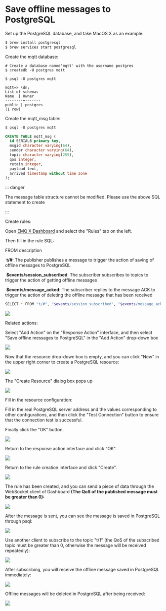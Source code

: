 # Save offline messages to PostgreSQL

Set up the PostgreSQL database, and take MacOS X as an example:
```bash
$ brew install postgresql
$ brew services start postgresql
```

Create the mqtt database:

```
# Create a database named'mqtt' with the username postgres
$ createdb -U postgres mqtt

$ psql -U postgres mqtt

mqtt=> \dn;
List of schemas
Name  | Owner
--------+-------
public | postgres
(1 row)
```

Create the mqtt_msg table:

```sql
$ psql -U postgres mqtt

CREATE TABLE mqtt_msg (
  id SERIAL8 primary key,
  msgid character varying(64),
  sender character varying(64),
  topic character varying(255),
  qos integer,
  retain integer,
  payload text,
  arrived timestamp without time zone
);
```

::: danger

The message table structure cannot be modified. Please use the above SQL statement to create

:::

Create rules:

Open [EMQ X Dashboard](http://127.0.0.1:18083/#/rules) and select the "Rules" tab on the left.

Then fill in the rule SQL:

FROM description

​	**t/#**: The publisher publishes a message to trigger the action of saving of offline messages to PostgreSQL

​	**$events/session_subscribed**: The subscriber subscribes to topics to trigger  the action of getting offline messages

​	**$events/message_acked**: The subscriber replies to the message ACK to trigger the action of deleting the offline message that has been received

```bash
SELECT * FROM "t/#", "$events/session_subscribed", "$events/message_acked" WHERE topic =~ 't/#'
```

![](./assets/rule-engine/pg_offline_msg_01.png)

Related actions:

Select "Add Action" on the "Response Action" interface, and then select "Save offline messages to PostgreSQL" in the "Add Action" drop-down box

![](./assets/rule-engine/pg_offline_msg_02.png)

Now that the resource drop-down box is empty, and you can click "New" in the upper right corner to create a PostgreSQL resource:

![](./assets/rule-engine/pg_offline_msg_03.png)

The "Create Resource" dialog box pops up

![](./assets/rule-engine/pg_offline_msg_04.png)

Fill in the resource configuration:

Fill in the real PostgreSQL server address and the values corresponding to other configurations, and then click the "Test Connection" button to ensure that the connection test is successful.

Finally click the "OK" button.

![](./assets/rule-engine/pg_offline_msg_05.png)

Return to the response action interface and click "OK".

![](./assets/rule-engine/pg_offline_msg_06.png)

Return to the rule creation interface and click "Create".

![](./assets/rule-engine/pg_offline_msg_07.png)

The rule has been created, and you can send a piece of data through the WebSocket client of Dashboard **(The QoS of the published message must be greater than 0):**

![](./assets/rule-engine/pg_offline_msg_08.png)

After the message is sent, you can see the message is saved in PostgreSQL through psql:

![](./assets/rule-engine/pg_offline_msg_09.png)

Use another client to subscribe to the topic "t/1" (the QoS of the subscribed topic must be greater than 0, otherwise the message will be received repeatedly):

![](./assets/rule-engine/pg_offline_msg_10.png)

After subscribing, you will receive the offline message saved in PostgreSQL immediately:

![](./assets/rule-engine/pg_offline_msg_11.png)

Offline messages will be deleted in PostgreSQL after being received:

![](./assets/rule-engine/pg_offline_msg_12.png)
